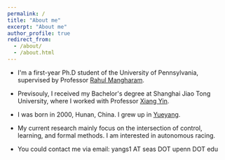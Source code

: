```yaml
---
permalink: /
title: "About me"
excerpt: "About me"
author_profile: true
redirect_from: 
  - /about/
  - /about.html
---
```


* I'm a first-year Ph.D student of the University of Pennsylvania, supervised by Professor [Rahul Mangharam](https://www.seas.upenn.edu/~rahulm/).

* Previsouly, I received my Bachelor's degree at Shanghai Jiao Tong University, where I worked with Professor [Xiang Yin](https://xiangyin.sjtu.edu.cn/).

* I was born in 2000, Hunan, China. I grew up in [Yueyang](https://en.wikipedia.org/wiki/Yueyang).

* My current research mainly focus on the intersection of control, learning, and formal methods. I am interested in autonomous racing.

* You could contact me via email: yangs1 AT seas DOT upenn DOT edu
